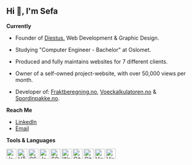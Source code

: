 ## Hi 👋, I'm Sefa


**Currently**
* Founder of <a target="_blank" href="https://diestus.com">Diestus.</a> Web Development & Graphic Design.
* Studying "Computer Engineer - Bachelor" at Oslomet.
* Produced and fully maintains websites for 7 different clients.
* Owner of a self-owned project-website, with over 50,000 views per month.

* Developer of: <a target="_blank" href="http://www.fraktberegning.no">Fraktberegning.no</a>, <a target="_blank" 
href="http://www.voeckalkulatoren.no">Voeckalkulatoren.no</a> & <a target="_blank" href="http://www.spordinpakke.no">Spordinpakke.no</a>.<br>

**Reach Me**
* <a href="https://www.linkedin.com/in/junus-sefa" target="_blank">LinkedIn</a>
* <a href="mailto:info@diestus.com">Email</a>


**Tools & Languages**

<img align="left" alt="JavaScript" width="26px" src="https://github.com/junus-sefa/junus-sefa/blob/main/assets/js_logo.png?raw=true" />
<img align="left" alt="HTML5" width="26px" src="https://github.com/junus-sefa/junus-sefa/blob/main/assets/html_logo.png?raw=true" />
<img align="left" alt="CSS3" width="26px" src="https://github.com/junus-sefa/junus-sefa/blob/main/assets/css_logo.png?raw=true" />
<img align="left" alt="Java" width="26px" src="https://github.com/junus-sefa/junus-sefa/blob/main/assets/java_logo.png?raw=true" />
<img align="left" alt="SQL" width="26px" src="https://github.com/junus-sefa/junus-sefa/blob/main/assets/database_logo.png?raw=true" />
<img align="left" alt="Web components" width="26px" src="https://github.com/junus-sefa/junus-sefa/blob/main/assets/web_components_logo.png?raw=true" />
<img align="left" alt="Git" width="26px" src="https://github.com/junus-sefa/junus-sefa/blob/main/assets/git_logo.png?raw=true" />
<img align="left" alt="GitHub" width="26px" src="https://github.com/junus-sefa/junus-sefa/blob/main/assets/github_logo.png?raw=true" />
<img align="left" alt="Visual Studio Code" width="26px" src="https://github.com/junus-sefa/junus-sefa/blob/main/assets/vs_logo.png?raw=true" />
<img align="left" alt="Visual Studio Code" width="26px" src="https://github.com/junus-sefa/junus-sefa/blob/main/wordpress_logo.png?raw=true" />



